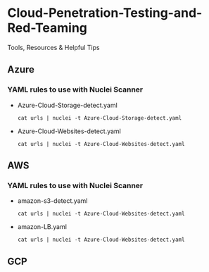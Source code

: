 # Cloud-Penetration-Testing-and-Red-Teaming
Tools, Resources &amp; Helpful Tips 


## Azure 

### YAML rules to use with Nuclei Scanner 

  * Azure-Cloud-Storage-detect.yaml
  
    ```
    cat urls | nuclei -t Azure-Cloud-Storage-detect.yaml 
    ```
  * Azure-Cloud-Websites-detect.yaml 
  
    ```
    cat urls | nuclei -t Azure-Cloud-Websites-detect.yaml
    ```

## AWS 

### YAML rules to use with Nuclei Scanner 

  * amazon-s3-detect.yaml
  
     ```
     cat urls | nuclei -t Azure-Cloud-Websites-detect.yaml
     ```

  * amazon-LB.yaml
  
    ```
    cat urls | nuclei -t Azure-Cloud-Websites-detect.yaml
    ```


## GCP 
